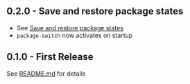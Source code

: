 ## 0.2.0 - Save and restore package states
* See [Save and restore package states](README.md#save-and-restore-package-states)
* `package-switch` now activates on startup

## 0.1.0 - First Release
See [README.md](README.md) for details
